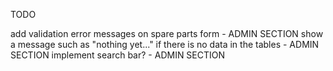 TODO

add validation error messages on spare parts form - ADMIN SECTION
show a message such as "nothing yet..." if there is no data in the tables - ADMIN SECTION
implement search bar? - ADMIN SECTION
